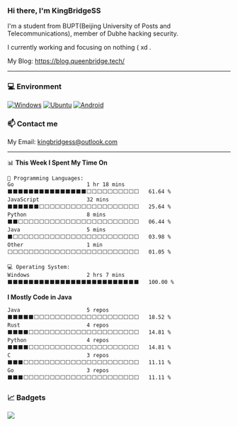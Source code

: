 ### Hi there, I'm KingBridgeSS

I'm a student from BUPT(Beijing University of Posts and Telecommunications), member of Dubhe hacking security.

I currently working and focusing on nothing ( xd .

My Blog: <https://blog.queenbridge.tech/>

---


### 💻 Environment
[![Windows](https://img.shields.io/badge/Windows-00BBFF?style=flat-square&logo=Windows&logoColor=FFFFFF&labelColor=00BBFF)](https://www.microsoft.com/windows10)
[![Ubuntu](https://img.shields.io/badge/Ubuntu-E95420?style=flat-square&logo=Ubuntu&logoColor=white)](https://ubuntu.com/)
[![Android](https://img.shields.io/badge/Android-00C000?style=flat-square&logo=android&logoColor=FFFFFF&labelColor=00C000)](https://www.android.com/android-11/)


### 📫 Contact me

My Email: <kingbridgess@outlook.com>

---

<!--START_SECTION:waka-->
📊 **This Week I Spent My Time On** 

```text
💬 Programming Languages: 
Go                       1 hr 18 mins        ⬛⬛⬛⬛⬛⬛⬛⬛⬛⬛⬛⬛⬛⬛⬛⬜⬜⬜⬜⬜⬜⬜⬜⬜⬜   61.64 % 
JavaScript               32 mins             ⬛⬛⬛⬛⬛⬛⬜⬜⬜⬜⬜⬜⬜⬜⬜⬜⬜⬜⬜⬜⬜⬜⬜⬜⬜   25.64 % 
Python                   8 mins              ⬛⬛⬜⬜⬜⬜⬜⬜⬜⬜⬜⬜⬜⬜⬜⬜⬜⬜⬜⬜⬜⬜⬜⬜⬜   06.44 % 
Java                     5 mins              ⬛⬜⬜⬜⬜⬜⬜⬜⬜⬜⬜⬜⬜⬜⬜⬜⬜⬜⬜⬜⬜⬜⬜⬜⬜   03.98 % 
Other                    1 min               ⬜⬜⬜⬜⬜⬜⬜⬜⬜⬜⬜⬜⬜⬜⬜⬜⬜⬜⬜⬜⬜⬜⬜⬜⬜   01.05 % 

💻 Operating System: 
Windows                  2 hrs 7 mins        ⬛⬛⬛⬛⬛⬛⬛⬛⬛⬛⬛⬛⬛⬛⬛⬛⬛⬛⬛⬛⬛⬛⬛⬛⬛   100.00 % 
```

**I Mostly Code in Java** 

```text
Java                     5 repos             ⬛⬛⬛⬛⬛⬜⬜⬜⬜⬜⬜⬜⬜⬜⬜⬜⬜⬜⬜⬜⬜⬜⬜⬜⬜   18.52 % 
Rust                     4 repos             ⬛⬛⬛⬛⬜⬜⬜⬜⬜⬜⬜⬜⬜⬜⬜⬜⬜⬜⬜⬜⬜⬜⬜⬜⬜   14.81 % 
Python                   4 repos             ⬛⬛⬛⬛⬜⬜⬜⬜⬜⬜⬜⬜⬜⬜⬜⬜⬜⬜⬜⬜⬜⬜⬜⬜⬜   14.81 % 
C                        3 repos             ⬛⬛⬛⬜⬜⬜⬜⬜⬜⬜⬜⬜⬜⬜⬜⬜⬜⬜⬜⬜⬜⬜⬜⬜⬜   11.11 % 
Go                       3 repos             ⬛⬛⬛⬜⬜⬜⬜⬜⬜⬜⬜⬜⬜⬜⬜⬜⬜⬜⬜⬜⬜⬜⬜⬜⬜   11.11 % 
```




<!--END_SECTION:waka-->

### 📈 Badgets



![](https://github-readme-stats.vercel.app/api?username=kingbridgess)

